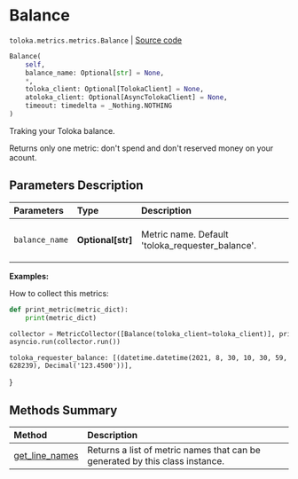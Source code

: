 # Balance
`toloka.metrics.metrics.Balance` | [Source code](https://github.com/Toloka/toloka-kit/blob/v1.1.1/src/metrics/metrics.py#L143)

```python
Balance(
    self,
    balance_name: Optional[str] = None,
    *,
    toloka_client: Optional[TolokaClient] = None,
    atoloka_client: Optional[AsyncTolokaClient] = None,
    timeout: timedelta = _Nothing.NOTHING
)
```

Traking your Toloka balance.


Returns only one metric: don't spend and don't reserved money on your acount.

## Parameters Description

| Parameters | Type | Description |
| :----------| :----| :-----------|
`balance_name`|**Optional\[str\]**|<p>Metric name. Default &#x27;toloka_requester_balance&#x27;.</p>

**Examples:**

How to collect this metrics:
```python
def print_metric(metric_dict):
    print(metric_dict)

collector = MetricCollector([Balance(toloka_client=toloka_client)], print_metric)
asyncio.run(collector.run())
```
    toloka_requester_balance: [(datetime.datetime(2021, 8, 30, 10, 30, 59, 628239), Decimal('123.4500'))],
}
## Methods Summary

| Method | Description |
| :------| :-----------|
[get_line_names](toloka.metrics.metrics.Balance.get_line_names.md)| Returns a list of metric names that can be generated by this class instance.
